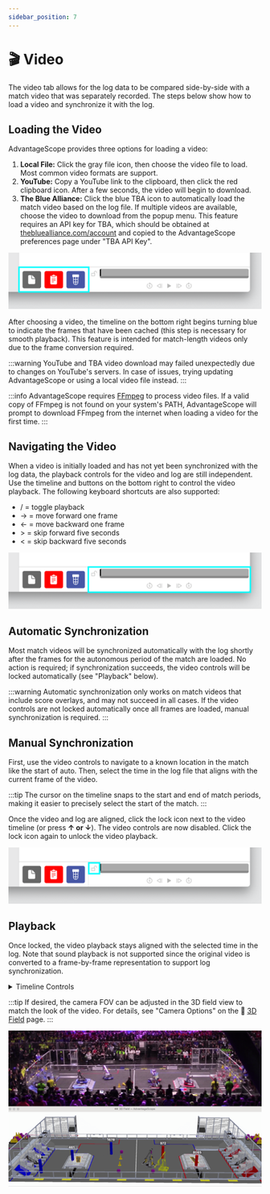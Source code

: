 ```yaml
---
sidebar_position: 7
---
```


# 🎬 Video

The video tab allows for the log data to be compared side-by-side with a match video that was separately recorded. The steps below show how to load a video and synchronize it with the log.

## Loading the Video

AdvantageScope provides three options for loading a video:

1. **Local File:** Click the gray file icon, then choose the video file to load. Most common video formats are support.
2. **YouTube:** Copy a YouTube link to the clipboard, then click the red clipboard icon. After a few seconds, the video will begin to download.
3. **The Blue Alliance:** Click the blue TBA icon to automatically load the match video based on the log file. If multiple videos are available, choose the video to download from the popup menu. This feature requires an API key for TBA, which should be obtained at [thebluealliance.com/account](https://www.thebluealliance.com/account) and copied to the AdvantageScope preferences page under "TBA API Key".

![Source chooser](./img/video-1.png)

After choosing a video, the timeline on the bottom right begins turning blue to indicate the frames that have been cached (this step is necessary for smooth playback). This feature is intended for match-length videos only due to the frame conversion required.

:::warning
YouTube and TBA video download may failed unexpectedly due to changes on YouTube's servers. In case of issues, trying updating AdvantageScope or using a local video file instead.
:::

:::info
AdvantageScope requires [FFmpeg](https://ffmpeg.org) to process video files. If a valid copy of FFmpeg is not found on your system's PATH, AdvantageScope will prompt to download FFmpeg from the internet when loading a video for the first time.
:::

## Navigating the Video

When a video is initially loaded and has not yet been synchronized with the log data, the playback controls for the video and log are still independent. Use the timeline and buttons on the bottom right to control the video playback. The following keyboard shortcuts are also supported:

- / = toggle playback
- → = move forward one frame
- ← = move backward one frame
- \> = skip forward five seconds
- < = skip backward five seconds

![Video controls](./img/video-2.png)

## Automatic Synchronization

Most match videos will be synchronized automatically with the log shortly after the frames for the autonomous period of the match are loaded. No action is required; if synchronization succeeds, the video controls will be locked automatically (see "Playback" below).

:::warning
Automatic synchronization only works on match videos that include score overlays, and may not succeed in all cases. If the video controls are not locked automatically once all frames are loaded, manual synchronization is required.
:::

## Manual Synchronization

First, use the video controls to navigate to a known location in the match like the start of auto. Then, select the time in the log file that aligns with the current frame of the video.

:::tip
The cursor on the timeline snaps to the start and end of match periods, making it easier to precisely select the start of the match.
:::

Once the video and log are aligned, click the lock icon next to the video timeline (or press **↑ or ↓**). The video controls are now disabled. Click the lock icon again to unlock the video playback.

![Lock button](./img/video-3.png)

## Playback

Once locked, the video playback stays aligned with the selected time in the log. Note that sound playback is not supported since the original video is converted to a frame-by-frame representation to support log synchronization.

<details>
<summary>Timeline Controls</summary>

The timeline is used to control playback and visualization. Clicking on the timeline selects a time, and right-clicking deselects it. The selected time is synchronized across all tabs, making it easy to quickly find this location in other views.

The green sections of the timeline indicate when the robot is autonomous, and the blue sections indicate when the robot is teleoperated.

To zoom, place the cursor over the timeline and scroll up or down. A range can also be selecting by clicking and dragging while holding `Shift`. Move left and right by scrolling horizontally (on supported devices), or by clicking and dragging on the timeline. When connected live, scrolling to the left unlocks from the current time, and scrolling all the way to the right locks to the current time again. Press `Ctrl+\` to zoom to the period where the robot is enabled.

![Timeline](./img/timeline.png)

</details>

:::tip
If desired, the camera FOV can be adjusted in the 3D field view to match the look of the video. For details, see "Camera Options" on the 👀 [3D Field](/tab-reference/3d-field) page.
:::

![Video snapshot with odometry](./img/video-4.png)

